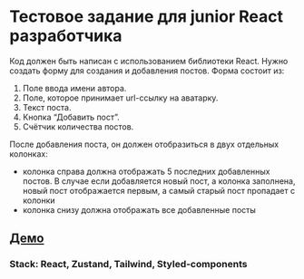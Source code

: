 # Тестовое задание для junior React разработчика

Код должен быть написан с использованием библиотеки React.
Нужно создать форму для создания и добавления постов.
Форма состоит из:

1. Поле ввода имени автора.
2. Поле, которое принимает url-ссылку на аватарку.
3. Текст поста.
4. Кнопка “Добавить пост”.
5. Счётчик количества постов.

После добавления поста, он должен отобразиться в двух отдельных колонках:

- колонка справа должна отображать 5 последних добавленных постов. В случае если добавляется новый пост, а колонка заполнена, новый пост отображается первым, а самый старый пост пропадает с колонки
- колонка снизу должна отображать все добавленные посты

## [Демо](https://yegorkochetkov.github.io/joblist-allab-task/)

### Stack: React, Zustand, Tailwind, Styled-components
